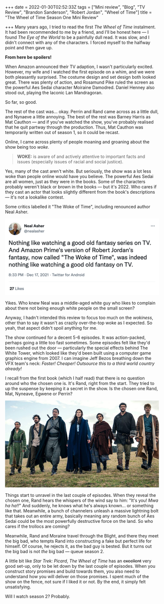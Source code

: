 +++
date = 2022-01-30T02:52:33Z
tags = ["Mini review", "Blog", "TV Review", "Brandon Sanderson", "Robert Jordan", "Wheel of Time"]
title = "The Wheel of Time Season One Mini Review"

+++
Many years ago, I tried to read the first _The Wheel of Time_ instalment. It had been recommended to me by a friend, and I'll be honest here — I found _The Eye of the World_ to be a painfully dull read. It was slow, and I didn't connect with any of the characters. I forced myself to the halfway point and then gave up.

**From here be spoilers!**

<!--more-->

When Amazon announced their TV adaption, I wasn't particularly excited. However, my wife and I watched the first episode on a whim, and we were both pleasantly surprised. The costume design and set design both looked great. There was plenty of action, and Rosamund Pike ruled the screen as the powerful Aes Sedai character Moiraine Damodred. Daniel Henney also stood out, playing the laconic Lan Mandragoran.

So far, so good.

The rest of the cast was... okay. Perrin and Rand came across as a little dull, and Nynaeve a little annoying. The best of the rest was Barney Harris as Mat Cauthon — and if you've watched the show, you've probably realised that he quit partway through the production. Thus, Mat Cauthon was temporarily written out of season 1, so it could be recast.

Online, I came across plenty of people moaning and groaning about the show being too _woke_.

> **WOKE:** is aware of and actively attentive to important facts and issues (especially issues of racial and social justice).

Yes, many of the cast aren't white. But seriously, the show was a lot less woke than people online would have you believe. The powerful Aes Sedai are all women, just as they were in the books. Some of the characters probably weren't black or brown in the books — but it's 2022. Who cares if they cast an actor that looks slightly different from the book's descriptions — it's not a lookalike contest.

Some critics labelled it "The Woke of Time", including renounced author Neal Asher.

![](/uploads/neal_asher_tweet.png)

Yikes. Who knew Neal was a middle-aged white guy who likes to complain about there not being enough white people on the small screen?

Anyway, I hadn't intended this review to focus too much on the _wokiness_, other than to say it wasn't as crazily over-the-top woke as I expected. So yeah, that aspect didn't spoil anything for me.

The show continued for a decent 5-6 episodes. It was action-packed, perhaps going a little too fast sometimes. Some episodes felt like they'd been rushed out the door — particularly the special effects behind The White Tower, which looked like they'd been built using a computer game graphics engine from 2007. I can imagine Jeff Bezos breathing down the VFX team's neck: _Faster! Cheaper! Outsource this to a third world country already!_

I recall from the first book (which I half read) that there is no question around who the chosen one is. It's Rand, right from the start. They tried to up the suspense by keeping it a secret in the show. Is the chosen one Rand, Mat, Nyneave, Egwene or Perrin?

![](/uploads/wot_cast.jpg)

Things start to unravel in the last couple of episodes. When they reveal the chosen one, Rand hears the whispers of the wind say to him: "It's you! _Mwa ha ha!!_" And suddenly, he knows what he's always known... or something like that. Meanwhile, a bunch of channelers unleash a massive lightning bolt that takes out an entire army, basically meaning any random bunch of Aes Sedai could be the most powerfully destructive force on the land. So who cares if the trollocs are coming? 

Meanwhile, Rand and Moraine travel through the Blight, and there they meet the big bad, who tempts Rand into constructing a fake but perfect life for himself. Of course, he rejects it, as the bad guy is bested. But it turns out the big bad is not _the_ big bad — queue season 2.

A little bit like _Star Trek: Picard_, _The Wheel of Time_ has an ~~excellent~~ very good set-up, only to be let down by the last couple of episodes. When you construct story promises and build towards them, you also need to understand how you will deliver on those promises. I spent much of the show on the fence, not sure if I liked it or not. By the end, it simply felt unsatisfying. 

Will I watch season 2? Probably. 